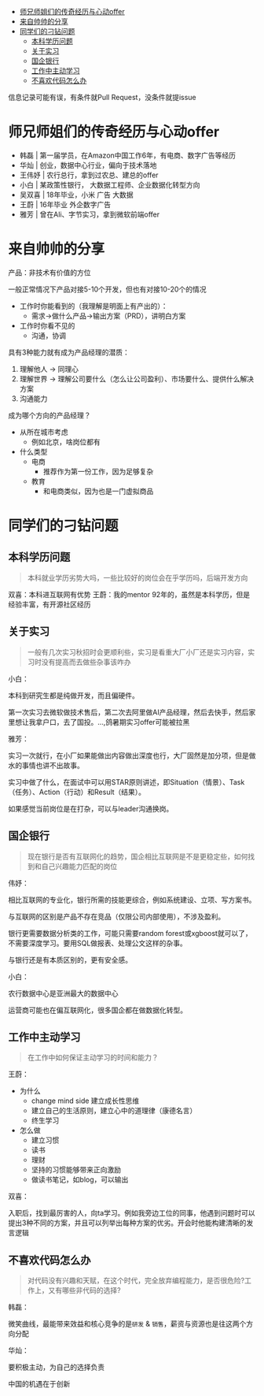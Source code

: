 
- [师兄师姐们的传奇经历与心动offer](#师兄师姐们的传奇经历与心动offer)
- [来自帅帅的分享](#来自帅帅的分享)
- [同学们的刁钻问题](#同学们的刁钻问题)
	+ [本科学历问题](#本科学历问题)
	+ [关于实习](#关于实习)
	+ [国企银行](#国企银行)
	+ [工作中主动学习](#工作中主动学习)
	+ [不喜欢代码怎么办](#不喜欢代码怎么办)

信息记录可能有误，有条件就Pull Request，没条件就提issue

# 师兄师姐们的传奇经历与心动offer

- 韩磊 | 第一届学员，在Amazon中国工作6年，有电商、数字广告等经历
- 华灿 | 创业，数据中心行业，偏向于技术落地
- 王伟妤 | 农行总行，拿到过农总、建总的offer
- 小白 | 某政策性银行， 大数据工程师、企业数据化转型方向
- 吴双喜 | 18年毕业，小米 广告 大数据
- 王蔚 | 16年毕业 外企数字广告
- 雅芳 | 曾在Ali、字节实习，拿到微软前端offer



# 来自帅帅的分享

产品：非技术有价值的方位

一般正常情况下产品对接5-10个开发，但也有对接10-20个的情况

- 工作时你能看到的（我理解是明面上有产出的）：
	+ 需求$\rightarrow$做什么产品$\rightarrow$输出方案（PRD），讲明白方案
- 工作时你看不见的
	+  沟通，协调

具有3种能力就有成为产品经理的潜质：
1. 理解他人 $\rightarrow$ 同理心
2. 理解世界 $\rightarrow$ 理解公司要什么（怎么让公司盈利）、市场要什么、提供什么解决方案
3. 沟通能力

成为哪个方向的产品经理？

- 从所在城市考虑
	+ 例如北京，啥岗位都有
- 什么类型
	+ 电商
		+ 推荐作为第一份工作，因为足够复杂
	+ 教育
		+ 和电商类似，因为也是一门虚拟商品

# 同学们的刁钻问题

## 本科学历问题
>本科就业学历劣势大吗，一些比较好的岗位会在乎学历吗，后端开发方向

双喜：本科进互联网有优势
王蔚：我的mentor 92年的，虽然是本科学历，但是经验丰富，有开源社区经历

## 关于实习

> 一般有几次实习秋招时会更顺利些，实习是看重大厂小厂还是实习内容，实习时没有提高而去做些杂事该咋办 


小白：

本科到研究生都是纯做开发，而且偏硬件。

第一次实习去微软做技术售后，第二次去阿里做AI产品经理，然后去快手，然后家里想让我拿户口，去了国投。...,鸽暑期实习offer可能被拉黑

雅芳：

实习一次就行，在小厂如果能做出内容做出深度也行，大厂固然是加分项，但是做水的事情也讲不出故事。

实习中做了什么，在面试中可以用STAR原则讲述，即Situation（情景）、Task（任务）、Action（行动）和Result（结果）。

如果感觉当前岗位是在打杂，可以与leader沟通换岗。

## 国企银行
> 现在银行是否有互联网化的趋势，国企相比互联网是不是更稳定些，如何找到和自己兴趣能力匹配的岗位

伟妤：

相比互联网的专业化，银行所需的技能更综合，例如系统建设、立项、写方案书。

与互联网的区别是产品不存在竞品（仅限公司内部使用），不涉及盈利。

银行更需要数据分析类的工作，可能只需要random forest或xgboost就可以了，不需要深度学习。要用SQL做报表、处理公文这样的杂事。

与银行还是有本质区别的，更有安全感。

小白：

农行数据中心是亚洲最大的数据中心

运营商可能也在偏互联网化，很多国企都在做数据化转型。

## 工作中主动学习

>在工作中如何保证主动学习的时间和能力？

王蔚：

- 为什么
	+ change mind side 建立成长性思维
	+ 建立自己的生活原则，建立心中的道理律（康德名言）
	+ 终生学习
- 怎么做
    + 建立习惯
    + 读书
    + 理财
    + 坚持的习惯能够带来正向激励
    + 做读书笔记，如blog，可以输出

双喜：

入职后，找到最厉害的人，向ta学习。例如我旁边工位的同事，他遇到问题时可以提出3种不同的方案，并且可以列举出每种方案的优劣。开会时他能构建清晰的发言逻辑

## 不喜欢代码怎么办

>对代码没有兴趣和天赋，在这个时代，完全放弃编程能力，是否很危险?工作上，又有哪些非代码的选择?

韩磊：

微笑曲线，最能带来效益和核心竞争的是`研发` & `销售`，薪资与资源也是往这两个方向分配

华灿：

要积极主动，为自己的选择负责

中国的机遇在于创新



